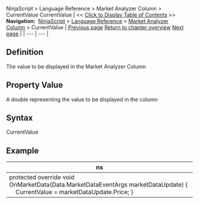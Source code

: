 ﻿
NinjaScript > Language Reference > Market Analyzer Column > CurrentValue
CurrentValue
| << [Click to Display Table of Contents](currentvalue.md) >> **Navigation:**     [NinjaScript](ninjascript-1.md) > [Language Reference](language_reference_wip-1.md) > [Market Analyzer Column](market_analyzer_column-1.md) > CurrentValue | [Previous page](currenttext-1.md) [Return to chapter overview](market_analyzer_column-1.md) [Next page](datatype-1.md) |
| --- | --- |
## Definition
The value to be displayed in the Market Analyzer Column
 
## Property Value
A double representing the value to be displayed in the column
 
## Syntax
CurrentValue
## 
## Example
| ns |
| --- |
| protected override void OnMarketData(Data.MarketDataEventArgs marketDataUpdate) {      CurrentValue = marketDataUpdate.Price; } |

